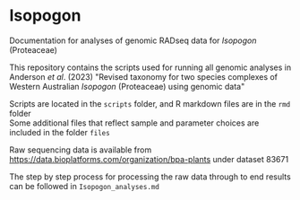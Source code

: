 # Isopogon
Documentation for analyses of genomic RADseq data for *Isopogon* (Proteaceae)  

This repository contains the scripts used for running all genomic analyses in Anderson *et al*. (2023) "Revised taxonomy for two species complexes of Western Australian *Isopogon* (Proteaceae) using genomic data"  

Scripts are located in the `scripts` folder, and R markdown files are in the `rmd` folder  
Some additional files that reflect sample and parameter choices are included in the folder `files`  

Raw sequencing data is available from https://data.bioplatforms.com/organization/bpa-plants under dataset 83671  

The step by step process for processing the raw data through to end results can be followed in `Isopogon_analyses.md`  
